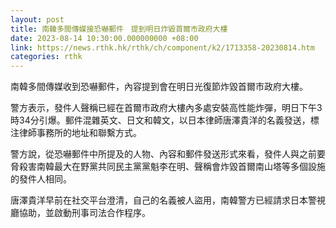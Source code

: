 ```yaml
---
layout: post
title: 南韓多間傳媒接恐嚇郵件　提到明日炸毀首爾市政府大樓
date: 2023-08-14 10:30:00.000000000 +08:00
link: https://news.rthk.hk/rthk/ch/component/k2/1713358-20230814.htm
categories: rthk
---
```


南韓多間傳媒收到恐嚇郵件，內容提到會在明日光復節炸毀首爾市政府大樓。

警方表示，發件人聲稱已經在首爾市政府大樓內多處安裝高性能炸彈，明日下午3時34分引爆。郵件混雜英文、日文和韓文，以日本律師唐澤貴洋的名義發送，標注律師事務所的地址和聯繫方式。

警方說，從恐嚇郵件中所提及的人物、內容和郵件發送形式來看，發件人與之前要脅殺害南韓最大在野黨共同民主黨黨魁李在明、聲稱會炸毀首爾南山塔等多個設施的發件人相同。

唐澤貴洋早前在社交平台澄清，自己的名義被人盜用，南韓警方已經請求日本警視廳協助，並啟動刑事司法合作程序。
